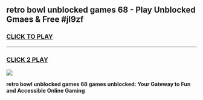 
## retro bowl unblocked games 68 - Play Unblocked Gmaes & Free #jl9zf
<h3>
<a href="https://premium.freeplayer.one?title=retro_bowl_unblocked_games_68&ref=03M">CLICK TO PLAY</a></h3>
<hr>

<h3>
<a href="https://premium.freeplayer.one?title=retro_bowl_unblocked_games_68&ref=03M">CLICK 2 PLAY</a>
  
</h3>

<a href="https://premium.freeplayer.one?title=retro_bowl_unblocked_games_68&ref=03M"><img src="https://clearcache.store/games.png"></a>


**retro bowl unblocked games 68 games unblocked: Your Gateway to Fun and Accessible Online Gaming**
